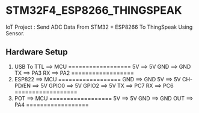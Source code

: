 # STM32F4_ESP8266_THINGSPEAK
IoT Project : Send ADC Data From STM32 + ESP8266 To ThingSpeak Using Sensor.

## Hardware Setup
1. USB To TTL  	==>		MCU
==================
    5V	==>	5V
    GND	==>	GND
    TX	==>	PA3
    RX	==>	PA2
==================
2. ESP822 		==>		MCU
==================
    GND			==>	GND
    5V			==>	5V
    CH-PD/EN	==>	5V
    GPIO0		==>	5V
    GPIO2		==>	5V
    TX			==>	PC7
    RX			==>	PC6
==================
3. POT			==>		MCU
==================
    5V	==>	5V
    GND	==>	GND
    OUT	==>	PA4
==================
